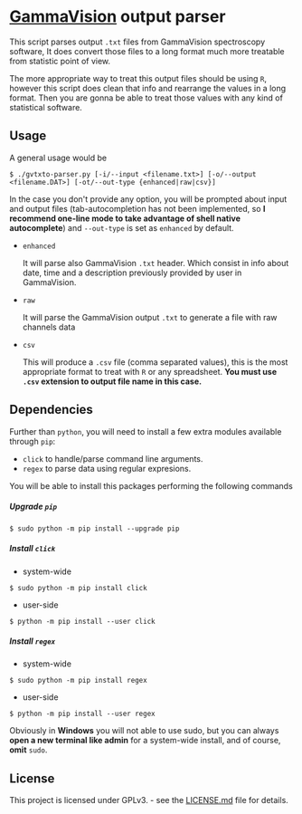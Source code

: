 # [GammaVision](https://www.ortec-online.com/products/application-software/gammavision) output parser

This script parses output `.txt` files from GammaVision spectroscopy software, It does convert those files to a long format much more treatable from statistic point of view.

The more appropriate way to treat this output files should be using `R`, however this script does clean that info and rearrange the values in a long format. Then you are gonna be able to treat those values with any kind of statistical software.


## Usage
A general usage would be

```
$ ./gvtxto-parser.py [-i/--input <filename.txt>] [-o/--output <filename.DAT>] [-ot/--out-type {enhanced|raw|csv}]
```

In the case you don't provide any option, you will be prompted about input and output files (tab-autocompletion has not been implemented, so **I recommend one-line mode to take advantage of shell native autocomplete**) and `--out-type` is set as `enhanced` by default.

  - `enhanced`

    It will parse also GammaVision `.txt` header. Which consist in info about date, time and a description previously provided by user in GammaVision.
  - `raw`

    It will parse the GammaVision output `.txt` to generate a file with raw channels data

  - `csv`

    This will produce a `.csv` file (comma separated values), this is the most appropriate format to treat with `R` or any spreadsheet. **You must use `.csv` extension to output file name in this case.**


## Dependencies
Further than `python`, you will need to install a few extra modules available through `pip`:

- `click` to handle/parse command line arguments.
- `regex` to parse data using regular expresions.

You will be able to install this packages performing the following commands

##### Upgrade `pip`
```
$ sudo python -m pip install --upgrade pip
```
##### Install `click`
  - system-wide
  ```
  $ sudo python -m pip install click
  ```
  - user-side
  ```
  $ python -m pip install --user click
  ```
##### Install `regex`
  - system-wide
  ```
  $ sudo python -m pip install regex
  ```
  - user-side
  ```
  $ python -m pip install --user regex
  ```

Obviously in **Windows** you will not able to use sudo, but you can always **open a new terminal like admin** for a system-wide install, and of course, **omit** `sudo`.


## License

This project is licensed under GPLv3. - see the [LICENSE.md](LICENSE.md) file for details.
